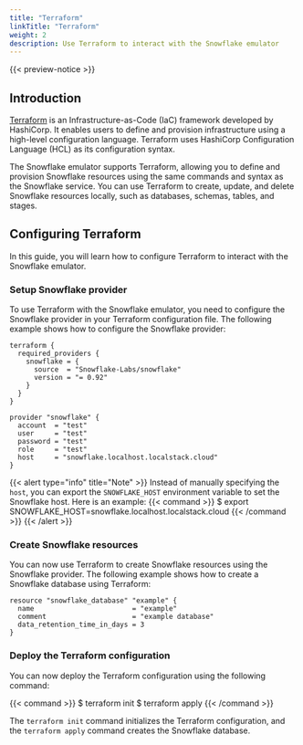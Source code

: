 ```yaml
---
title: "Terraform"
linkTitle: "Terraform"
weight: 2
description: Use Terraform to interact with the Snowflake emulator
---
```


{{< preview-notice >}}

## Introduction

[Terraform](https://terraform.io/) is an Infrastructure-as-Code (IaC) framework developed by HashiCorp. It enables users to define and provision infrastructure using a high-level configuration language. Terraform uses HashiCorp Configuration Language (HCL) as its configuration syntax.

The Snowflake emulator supports Terraform, allowing you to define and provision Snowflake resources using the same commands and syntax as the Snowflake service. You can use Terraform to create, update, and delete Snowflake resources locally, such as databases, schemas, tables, and stages.

## Configuring Terraform

In this guide, you will learn how to configure Terraform to interact with the Snowflake emulator.

### Setup Snowflake provider

To use Terraform with the Snowflake emulator, you need to configure the Snowflake provider in your Terraform configuration file. The following example shows how to configure the Snowflake provider:

```hcl
terraform {
  required_providers {
    snowflake = {
      source  = "Snowflake-Labs/snowflake"
      version = "= 0.92"
    }
  }
}

provider "snowflake" {
  account  = "test"
  user     = "test"
  password = "test"
  role     = "test"
  host     = "snowflake.localhost.localstack.cloud"
}
```

{{< alert type="info" title="Note" >}}
Instead of manually specifying the `host`, you can export the `SNOWFLAKE_HOST` environment variable to set the Snowflake host. Here is an example:
{{< command >}}
$ export SNOWFLAKE_HOST=snowflake.localhost.localstack.cloud
{{< /command >}}
{{< /alert >}}

### Create Snowflake resources

You can now use Terraform to create Snowflake resources using the Snowflake provider. The following example shows how to create a Snowflake database using Terraform:

```hcl
resource "snowflake_database" "example" {
  name                        = "example"
  comment                     = "example database"
  data_retention_time_in_days = 3
}
```

### Deploy the Terraform configuration

You can now deploy the Terraform configuration using the following command:

{{< command >}}
$ terraform init
$ terraform apply
{{< /command >}}

The `terraform init` command initializes the Terraform configuration, and the `terraform apply` command creates the Snowflake database.